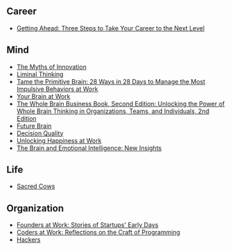 Career
------
* [Getting Ahead: Three Steps to Take Your Career to the Next Level](https://www.safaribooksonline.com/library/view/getting-ahead-three/9781118116777/)

Mind
-------------
* [The Myths of Innovation](https://www.safaribooksonline.com/library/view/the-myths-of/9781449396374/)
* [Liminal Thinking](https://www.safaribooksonline.com/library/view/liminal-thinking/9781492017592/)
* [Tame the Primitive Brain: 28 Ways in 28 Days to Manage the Most Impulsive Behaviors at Work](https://www.safaribooksonline.com/library/view/tame-the-primitive/9781118566732/)
* [Your Brain at Work](https://www.safaribooksonline.com/library/view/your-brain-at/9780061943546/)
* [The Whole Brain Business Book, Second Edition: Unlocking the Power of Whole Brain Thinking in Organizations, Teams, and Individuals, 2nd Edition](https://www.safaribooksonline.com/library/view/the-whole-brain/9780071843836/)
* [Future Brain](https://www.safaribooksonline.com/library/view/future-brain/9780730322504/)
* [Decision Quality](https://www.safaribooksonline.com/library/view/decision-quality/9781119144670/)
* [Unlocking Happiness at Work](https://www.safaribooksonline.com/library/view/unlocking-happiness-at/9780749478087/)
* [The Brain and Emotional Intelligence: New Insights](https://www.safaribooksonline.com/library/view/the-brain-and/9781934441152/)

Life
-----
* [Sacred Cows](https://www.safaribooksonline.com/library/view/sacred-cows/9781626813595/)

Organization
----------
* [Founders at Work: Stories of Startups' Early Days](https://www.safaribooksonline.com/library/view/founders-at-work/9781590597149/)
* [Coders at Work: Reflections on the Craft of Programming](https://www.safaribooksonline.com/library/view/coders-at-work/9781430219484/)
* [Hackers](https://www.safaribooksonline.com/library/view/hackers/9781449390259/)